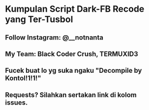 
# Kumpulan Script Dark-FB Recode yang Ter-Tusbol

## Follow Instagram: @__notnanta 
## My Team: Black Coder Crush, TERMUXID3
## Fucek buat lo yg suka ngaku "Decompile by Kontol!1!1!"

## Requests? Silahkan sertakan link di kolom issues.
